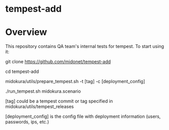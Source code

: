 # tempest-add

Overview
========

This repository contains QA team's internal tests for tempest. 
To start using it:

git clone https://github.com/midonet/tempest-add

cd tempest-add

midokura/utils/prepare_tempest.sh -t [tag] -c [deployment_config]

./run_tempest.sh midokura.scenario

[tag] could be a tempest commit or tag specified in midokura/utils/tempest_releases

[deployment_config] is the config file with deployment information (users, passwords, ips, etc.)
